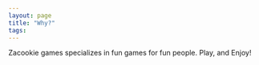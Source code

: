 ```yaml
---
layout: page
title: "Why?"
tags:
---
```



Zacookie games specializes in fun games for fun people. Play, and Enjoy!

